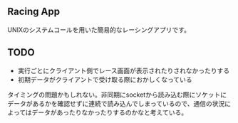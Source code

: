 ## Racing App
UNIXのシステムコールを用いた簡易的なレーシングアプリです。  

## TODO
- 実行ごとにクライアント側でレース画面が表示されたりされなかったりする
- 初期データがクライアントで受け取る際におかしくなっている

タイミングの問題かもしれない。非同期にsocketから読み込む際にソケットにデータがあるかを確認せずに連続で読み込んでしまっているので、通信の状況によってはデータがあったりなかったりするのかなと考えている。

